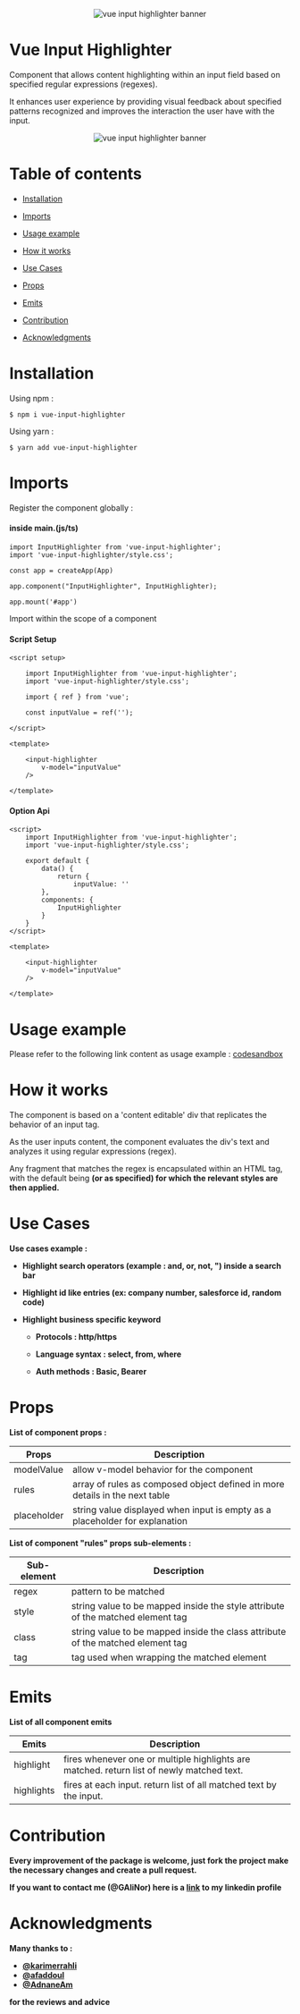 <p align="center"><img src="./assets/banner.png" alt="vue input highlighter banner"></p>

# Vue Input Highlighter

Component that allows content highlighting within an input field based on specified regular expressions (regexes).

It enhances user experience by providing visual feedback about specified patterns recognized and improves the interaction the user have with the input.

<p align="center"><img src="./assets/vue-input-highlighter-animation.gif" alt="vue input highlighter banner"></p>


# Table of contents

- [Installation](#installation)
  

- [Imports](#imports)


- [Usage example](#usage-example)


- [How it works](#how-it-works)  


- [Use Cases](#use-cases)


- [Props](#props)


- [Emits](#emits)
  

- [Contribution](#contribution)


- [Acknowledgments](#acknowledgments)


# Installation

Using npm :

    $ npm i vue-input-highlighter


Using yarn :

    $ yarn add vue-input-highlighter


# Imports

Register the component globally :

#### inside main.(js/ts)

    import InputHighlighter from 'vue-input-highlighter';
    import 'vue-input-highlighter/style.css';

    const app = createApp(App)

    app.component("InputHighlighter", InputHighlighter);

    app.mount('#app')


Import within the scope of a component

#### Script Setup

    <script setup>

        import InputHighlighter from 'vue-input-highlighter';
        import 'vue-input-highlighter/style.css';

        import { ref } from 'vue';

        const inputValue = ref('');
    
    </script>

    <template>

        <input-highlighter
            v-model="inputValue"
        />
    
    </template>

#### Option Api

    <script>
        import InputHighlighter from 'vue-input-highlighter';
        import 'vue-input-highlighter/style.css';

        export default {
            data() {
                return {
                    inputValue: ''
            },
            components: {
                InputHighlighter
            }
        }
    </script>

    <template>

        <input-highlighter
            v-model="inputValue"
        />

    </template>


# Usage example

Please refer to the following link content as usage example : [codesandbox](https://codesandbox.io/s/admiring-kilby-4h9swj?file=/src/App.vue)


# How it works

The component is based on a 'content editable' div that replicates the behavior of an input tag.

As the user inputs content, the component evaluates the div's text and analyzes it using regular expressions (regex).

Any fragment that matches the regex is encapsulated within an HTML tag, with the default being <strong> (or as specified) for which the relevant styles are then applied.

# Use Cases

Use cases example :

- Highlight search operators (example : and, or, not, ") inside a search bar

- Highlight id like entries (ex: company number, salesforce id, random code)

- Highlight business specific keyword

    - Protocols : http/https

    - Language syntax : select, from, where

    - Auth methods : Basic, Bearer

# Props

List of component props :

| Props       | Description                                                                 |
|-------------|-----------------------------------------------------------------------------|
| modelValue  | allow v-model behavior for the component                                    |
| rules       | array of rules as composed object defined in more details in the next table |
| placeholder | string value displayed when input is empty as a placeholder for explanation |


List of component "rules" props sub-elements :

| Sub-element | Description                                                                     |
|-------------|---------------------------------------------------------------------------------|
| regex       | pattern to be matched                                                           |
| style       | string value to be mapped inside the style attribute of the matched element tag |
| class       | string value to be mapped inside the class attribute of the matched element tag |
| tag         | tag used when wrapping the matched element                                      |

# Emits

List of all component emits

| Emits      | Description                                                                               |
|------------|-------------------------------------------------------------------------------------------|
| highlight  | fires whenever one or multiple highlights are matched. return list of newly matched text. |
| highlights | fires at each input. return list of all matched text by the input.                        |

# Contribution

Every improvement of the package is welcome, just fork the project make the necessary changes and create a pull request.

If you want to contact me (@GAliNor) here is a [link](https://www.linkedin.com/in/ali-guedda/) to my linkedin profile

# Acknowledgments

Many thanks to :

 - [@karimerrahli](https://github.com/karimerrahli)
 - [@afaddoul](https://github.com/afaddoul)
 - [@AdnaneAm](https://github.com/adnaneam)

for the reviews and advice
